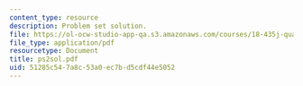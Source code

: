 ```yaml
---
content_type: resource
description: Problem set solution.
file: https://ol-ocw-studio-app-qa.s3.amazonaws.com/courses/18-435j-quantum-computation-fall-2003/51285c547a8c53a0ec7bd5cdf44e5052_ps2sol.pdf
file_type: application/pdf
resourcetype: Document
title: ps2sol.pdf
uid: 51285c54-7a8c-53a0-ec7b-d5cdf44e5052
---
```

